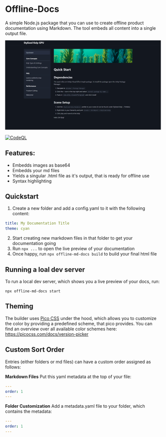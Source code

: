 # Offline-Docs
A simple Node.js package that you can use to create offline product documentation using Markdown. The tool embeds all content into a single output file.

![Example Docs Page](img/example.png)

[![CodeQL](https://github.com/Kellojo/Offline-Docs/actions/workflows/github-code-scanning/codeql/badge.svg)](https://github.com/Kellojo/Offline-Docs/actions/workflows/github-code-scanning/codeql)

## Features:
- Embedds images as base64
- Embedds your md files
- Yields a singular .html file as it's output, that is ready for offline use
- Syntax highlighting

## Quickstart
1. Create a new folder and add a config.yaml to it with the following content:
```yaml
title: My Documentation Title
theme: cyan
```
2. Start creating new markdown files in that folder to get your documentation going
3. Run `npx ...` to open the live preview of your documentation
4. Once happy, run `npx offline-md-docs build` to build your final html file

## Running a loal dev server
To run a local dev server, which shows you a live preview of your docs, run:
```
npx offline-md-docs start
```

## Theming
The builder uses [Pico CSS](https://picocss.com/) under the hood, which allows you to customize the color by providing a predefined scheme, that pico provides.
You can find an overview over all available color schemes here: https://picocss.com/docs/version-picker

## Custom Sort Order
Entries (either folders or md files) can have a custom order assigned as follows:

**Markdown Files**
Put this yaml metadata at the top of your file:
```yaml
---
order: 1
---
```

**Folder Customization**
Add a metadata.yaml file to your folder, which contains the metadata:
```yaml
---
order: 1
---
```
